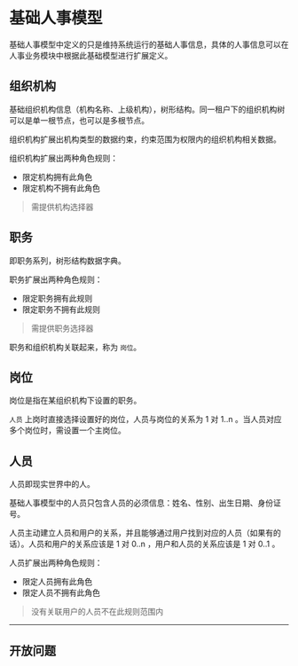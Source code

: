 基础人事模型
==========

基础人事模型中定义的只是维持系统运行的基础人事信息，具体的人事信息可以在人事业务模块中根据此基础模型进行扩展定义。


组织机构
-------

基础组织机构信息（机构名称、上级机构），树形结构。同一租户下的组织机构树可以是单一根节点，也可以是多根节点。

组织机构扩展出机构类型的数据约束，约束范围为权限内的组织机构相关数据。

组织机构扩展出两种角色规则：
* 限定机构拥有此角色
* 限定机构不拥有此角色
> 需提供机构选择器


职务
----

即职务系列，树形结构数据字典。

职务扩展出两种角色规则：
* 限定职务拥有此规则
* 限定职务不拥有此规则
> 需提供职务选择器

职务和组织机构关联起来，称为 `岗位`。


岗位
---

岗位是指在某组织机构下设置的职务。

`人员` 上岗时直接选择设置好的岗位，人员与岗位的关系为 1 对 1..n 。当人员对应多个岗位时，需设置一个主岗位。


人员
---

人员即现实世界中的人。

基础人事模型中的人员只包含人员的必须信息：姓名、性别、出生日期、身份证号。

人员主动建立人员和用户的关系，并且能够通过用户找到对应的人员（如果有的话）。人员和用户的关系应该是 1 对 0..n ，用户和人员的关系应该是 1 对 0..1 。

人员扩展出两种角色规则：
* 限定人员拥有此角色
* 限定人员不拥有此角色
> 没有关联用户的人员不在此规则范围内


------------------------------------------------


开放问题
-------
